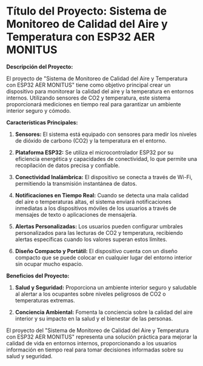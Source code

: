 # **Título del Proyecto:** Sistema de Monitoreo de Calidad del Aire y Temperatura con ESP32 AER MONITUS

**Descripción del Proyecto:**

El proyecto de "Sistema de Monitoreo de Calidad del Aire y Temperatura con ESP32 AER MONITUS" tiene como objetivo principal crear un dispositivo para monitorear la calidad del aire y la temperatura en entornos internos. Utilizando sensores de CO2 y temperatura, este sistema proporcionará mediciones en tiempo real para garantizar un ambiente interior seguro y cómodo.

**Características Principales:**

1. **Sensores:** El sistema está equipado con sensores para medir los niveles de dióxido de carbono (CO2) y la temperatura en el entorno.

2. **Plataforma ESP32:** Se utiliza el microcontrolador ESP32 por su eficiencia energética y capacidades de conectividad, lo que permite una recopilación de datos precisa y confiable.

3. **Conectividad Inalámbrica:** El dispositivo se conecta a través de Wi-Fi, permitiendo la transmisión instantánea de datos.

4. **Notificaciones en Tiempo Real:** Cuando se detecta una mala calidad del aire o temperaturas altas, el sistema enviará notificaciones inmediatas a los dispositivos móviles de los usuarios a través de mensajes de texto o aplicaciones de mensajería.

5. **Alertas Personalizadas:** Los usuarios pueden configurar umbrales personalizados para las lecturas de CO2 y temperatura, recibiendo alertas específicas cuando los valores superan estos límites.

6. **Diseño Compacto y Portátil:** El dispositivo cuenta con un diseño compacto que se puede colocar en cualquier lugar del entorno interior sin ocupar mucho espacio.

**Beneficios del Proyecto:**

1. **Salud y Seguridad:** Proporciona un ambiente interior seguro y saludable al alertar a los ocupantes sobre niveles peligrosos de CO2 o temperaturas extremas.

2. **Conciencia Ambiental:** Fomenta la conciencia sobre la calidad del aire interior y su impacto en la salud y el bienestar de las personas.

El proyecto del "Sistema de Monitoreo de Calidad del Aire y Temperatura con ESP32 AER MONITUS" representa una solución práctica para mejorar la calidad de vida en entornos internos, proporcionando a los usuarios información en tiempo real para tomar decisiones informadas sobre su salud y seguridad.

